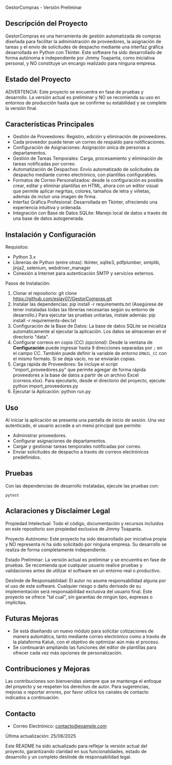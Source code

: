 GestorCompras - Versión Preliminar
 
 Descripción del Proyecto
 -------------------------
 GestorCompras es una herramienta de gestión automatizada de compras diseñada para facilitar la administración de proveedores, la asignación de tareas y el envío de solicitudes de despacho mediante una interfaz gráfica desarrollada en Python con Tkinter. Este software ha sido desarrollado de forma autónoma e independiente por Jimmy Toapanta, como iniciativa personal, y NO constituye un encargo realizado para ninguna empresa.
 
 Estado del Proyecto
 -------------------
 ADVERTENCIA:
 Este proyecto se encuentra en fase de pruebas y desarrollo. La versión actual es preliminar y NO se recomienda su uso en entornos de producción hasta que se confirme su estabilidad y se complete la versión final.
 
 Características Principales
 ----------------------------
- Gestión de Proveedores: Registro, edición y eliminación de proveedores.
- Cada proveedor puede tener un correo de respaldo para notificaciones.
 - Configuración de Asignaciones: Asignación única de personas a departamentos.
 - Gestión de Tareas Temporales: Carga, procesamiento y eliminación de tareas notificadas por correo.
- Automatización de Despachos: Envío automatizado de solicitudes de despacho mediante correo electrónico, con plantillas configurables.
- Formatos de Correo Personalizados: desde la configuración es posible crear, editar y eliminar plantillas en HTML, ahora con un editor visual que permite aplicar negritas, colores, tamaños de letra y viñetas, además de incluir una imagen de firma.
 - Interfaz Gráfica Profesional: Desarrollada en Tkinter, ofreciendo una experiencia intuitiva y ordenada.
 - Integración con Base de Datos SQLite: Manejo local de datos a través de una base de datos autogenerada.
 
 Instalación y Configuración
 ---------------------------
 Requisitos:
   - Python 3.x
   - Librerías de Python (entre otras): tkinter, sqlite3, pdfplumber, smtplib, jinja2, selenium, webdriver_manager
   - Conexión a Internet para autenticación SMTP y servicios externos.
 
 Pasos de Instalación:
   1. Clonar el repositorio:
        git clone https://github.com/eslay07/GestorCompras.git
   2. Instalar las dependencias:
        pip install -r requirements.txt
      (Asegúrese de tener instaladas todas las librerías necesarias según su entorno de desarrollo.)
      Para ejecutar las pruebas unitarias, instale además:
        pip install -r requirements-dev.txt
  3. Configuración de la Base de Datos:
     La base de datos SQLite se inicializa automáticamente al ejecutar la aplicación. Los datos se almacenan en el directorio "data".
  4. Configurar correos en copia (CC) *(opcional)*:
     Desde la ventana de **Configuración** puede ingresar hasta 9 direcciones separadas por `;` en el campo CC.
     También puede definir la variable de entorno `EMAIL_CC` con el mismo formato. Si se deja vacío, no se enviarán copias.
  5. Carga rápida de Proveedores:
     Se incluye el script "import_proveedores.py" que permite agregar de forma rápida proveedores a la base de datos a partir de un archivo Excel (correos.xlsx). Para ejecutarlo, desde el directorio del proyecto, ejecute:
       python import_proveedores.py
  6. Ejecutar la Aplicación:
       python run.py

Uso
---
 Al iniciar la aplicación se presenta una pantalla de inicio de sesión. Una vez autenticado, el usuario accede a un menú principal que permite:
   - Administrar proveedores.
   - Configurar asignaciones de departamentos.
   - Cargar y gestionar tareas temporales notificadas por correo.
   - Enviar solicitudes de despacho a través de correos electrónicos predefinidos.

Pruebas
-------
Con las dependencias de desarrollo instaladas, ejecute las pruebas con:
```
pytest
```
 
 Aclaraciones y Disclaimer Legal
 ---------------------------------
 Propiedad Intelectual:
   Todo el código, documentación y recursos incluidos en este repositorio son propiedad exclusiva de Jimmy Toapanta.
 
 Proyecto Autónomo:
   Este proyecto ha sido desarrollado por iniciativa propia y NO representa ni ha sido solicitado por ninguna empresa. Su desarrollo se realiza de forma completamente independiente.
 
 Estado Preliminar:
   La versión actual es preliminar y se encuentra en fase de pruebas. Se recomienda que cualquier usuario realice pruebas y validaciones antes de utilizar el software en un entorno real o productivo.
 
 Deslinde de Responsabilidad:
   El autor no asume responsabilidad alguna por el uso de este software. Cualquier riesgo o daño derivado de su implementación será responsabilidad exclusiva del usuario final. Este proyecto se ofrece "tal cual", sin garantías de ningún tipo, expresas o implícitas.
 
 Futuras Mejoras
 ---------------
- Se está diseñando un nuevo módulo para solicitar cotizaciones de manera automática, tanto mediante correo electrónico como a través de la plataforma Katuk, con el objetivo de optimizar aún más el proceso.
- Se continuarán ampliando las funciones del editor de plantillas para ofrecer cada vez más opciones de personalización.
 
 Contribuciones y Mejoras
 ------------------------
 Las contribuciones son bienvenidas siempre que se mantenga el enfoque del proyecto y se respeten los derechos de autor. Para sugerencias, mejoras o reportar errores, por favor utilice los canales de contacto indicados a continuación.
 
Contacto
--------
- Correo Electrónico: contacto@example.com

 
 Última actualización: 25/06/2025
 
 Este README ha sido actualizado para reflejar la versión actual del proyecto, garantizando claridad en sus funcionalidades, estado de desarrollo y un completo deslinde de responsabilidad legal.